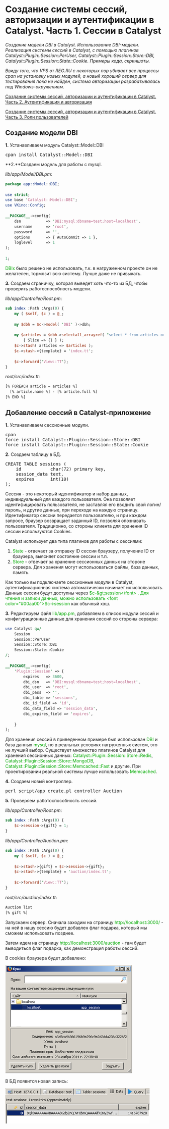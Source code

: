﻿# Создание системы сессий, авторизации и аутентификации в Catalyst. Часть 1. Сессии в Catalyst

*Создание модели DBI в Catalyst. Использование DBI-модели. Реализация системы сессий в Catalyst, с помощью плагинов Catalyst::Plugin::Session::PerUser, Catalyst::Plugin::Session::Store::DBI, Catalyst::Plugin::Session::State::Cookie. Примеры кода, скриншоты.*

*Ввиду того, что VPS от REG.RU с некоторых пор убивает все процессы cpan на установку новых модулей, а новый хороший сервер для тестирования пока не найден, система авторизации разрабатывалась под Windows-окружением.*

<a href="Catalyst_Plugin_Session_2.md">Создание системы сессий, авторизации и аутентификации в Catalyst. Часть 2. Аутентификация и авторизация</a>

<a href="Catalyst_Plugin_Session_3.md">Создание системы сессий, авторизации и аутентификации в Catalyst. Часть 3. Роли пользователей</a>

## Создание модели DBI

**1.** Устанавливаем модуль Catalyst::Model::DBI

<pre>cpan install Catalyst::Model::DBI</pre>

**2.**Создаем модель для работы с mysql.

*lib/app/Model/DBI.pm*:
```perl
package app::Model::DBI;

use strict;
use base 'Catalyst::Model::DBI';
use VKino::Config;

__PACKAGE__->config(
    dsn           => 'DBI:mysql:dbname=test;host=localhost',
    username      => 'root',
    password      => '',
    options       => { AutoCommit => 1 },
    loglevel      => 1
);

1;
```

<font color="#00aa00">DBIx</font> было решено не использовать, т.к. в нагруженном проекте он не желателен, тормозит всю систему. Лучше даже не привыкать.

**3.** Создаем страничку, которая выведет хоть что-то из БД, чтобы проверить работоспособность модели.

*lib/app/Controller/Root.pm*:

```perl
sub index :Path :Args(0) {
    my ( $self, $c ) = @_;

    my $dbh = $c->model( 'DBI' )->dbh;

    my $articles = $dbh->selectall_arrayref( "select * from articles order by id", 
        { Slice => {} } );
    $c->stash( articles => $articles );
    $c->stash->{template} = 'index.tt';

    $c->forward('View::TT');
}
```

*root/src/index.tt*:

```html
[% FOREACH article = articles %]
  [% article.name %] - [% article.full %]
[% END %]
```


## Добавление сессий в Catalyst-приложение

**1.** Устанавливаем сессионные модули.

<pre>cpan
force install Catalyst::Plugin::Session::Store::DBI 
force install Catalyst::Plugin::Session::State::Cookie 
</pre>

**2.** Создаем таблицу в БД.

<pre>CREATE TABLE sessions (
    id           char(72) primary key,
    session_data text,
    expires      int(10)
);
</pre>

Сессия - это некоторый идентификатор и набор данных, индивидуальный для каждого пользователя. Она позволяет идентифицировать пользователя, не заставляя его вводить свой логин/пароль, и другие данные,
при переходе на каждую страницу. Идентификатор сессии передается пользователю, и при каждом запросе, браузер возвращает заданный ID, позволяя опознавать пользователя. Традиционно, со стороны клиента для хранения ID сессии используются Cookies.

Catalyst использует два типа плагинов для работы с сессиями:
<ol>
<li><font color="#00aa00">State</font> - отвечает за отправку ID сессии браузеру, получение ID от браузера, выясняет состояние сессии и т.п.</li>
<li><font color="#00aa00">Store</font> - отвечает за хранение сессионных данных на стороне сервера. Для хранения могут использоваться файлы, база данных, память.</li>
</ol>

Как только вы подключаете сессионные модули в Catalyst, аутентификационная система автоматически начинает их использовать. Данные сессии будут доступны через <font color="#00aa00">$c-&gt;session</font> . Для чтения и записи данных, можно использовать <font color="#00aa00">$c-&gt;session</font> как обычный хэш.

**3.** Редактируем файл <font color="#00aa00">lib/app.pm</font>, добавляем в список модули сессий и конфигурационные данные для хранения сессий со стороны сервера:

```perl
use Catalyst qw/
    Session
    Session::PerUser
    Session::Store::DBI
    Session::State::Cookie
/;

__PACKAGE__->config(
    'Plugin::Session' => {
        expires   => 3600,
        dbi_dsn   => 'DBI:mysql:dbname=test;host=localhost',
        dbi_user  => 'root',
        dbi_pass  => '',
        dbi_table => 'sessions',
        dbi_id_field => 'id',
        dbi_data_field => 'session_data',
        dbi_expires_field => 'expires',

    }
);
```

Для хранения сессий в приведенном примере был использован <font color="#00aa00">DBI</font> и база данных <font color="#00aa00">mysql</font>, но в реальных условиях нагруженных систем, это не лучший выбор. Существует множество плагинов Catalyst для хранения сессионных данных: <font color="#00aa00">Catalyst::Plugin::Session::Store::Redis</font>, <font color="#00aa00">Catalyst::Plugin::Session::Store::MongoDB</font>, <font color="#00aa00">Catalyst::Plugin::Session::Store::Memcached::Fast</font> и другие. При проектировании реальной системы лучше использовать <font color="#00aa00">Memcached</font>.

**4.** Создаем новый контроллер.

<pre>perl script/app_create.pl controller Auction</pre>

**5.** Проверяем работоспособность сессий.

*lib/app/Controller/Root.pm*:

```perl
sub index :Path :Args(0) {
    $c->session->{gift} = 1;
}
```

*lib/app/Controller/Auction.pm*:

```perl
sub index :Path :Args(0) {
    my ( $self, $c ) = @_;

    $c->stash->{gift} = $c->session->{gift};
    $c->stash->{template} = 'auction/index.tt';

    $c->forward('View::TT');
}
```

*root/src/auction/index.tt*:

```html
Auction list
[% gift %]
```

Запускаем сервер. Сначала заходим на страницу <font color="#00aa00">http://localhost:3000/</font> - на ней в нашу сессию будет добавлен флаг подарка, который мы сможем использовать позднее.

Затем идем на страницу <font color="#00aa00">http://localhost:3000/auction</font> - там будет выводиться флаг подарка, как демонстрация работы сессий.

В cookies браузера будет добавлено:

<img src="sessions2.png" alt="sessions2" class="size-full wp-image-1401" width="403" height="342">

В БД появится новая запись:

<img src="sessions1.png" alt="sessions1" class="size-full wp-image-1402" width="459" height="112">

